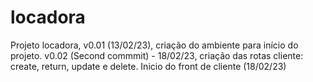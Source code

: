 # locadora
Projeto locadora, v0.01 (13/02/23), criação do ambiente para início do projeto.
v0.02 (Second commmit) - 18/02/23, criação das rotas cliente: create, return, update e delete. Inicio do front de cliente (18/02/23)
